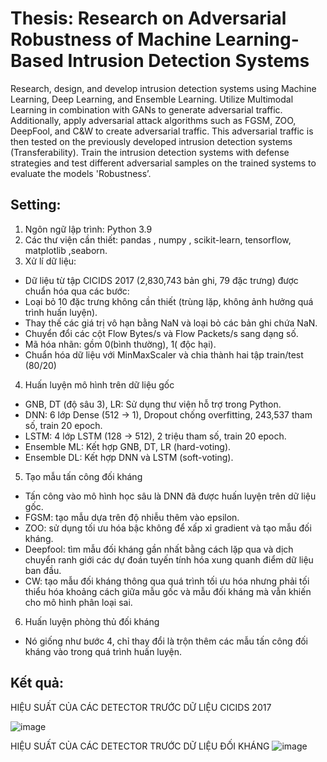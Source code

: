 # Thesis: Research on Adversarial Robustness of Machine Learning-Based Intrusion Detection Systems


Research, design, and develop intrusion detection systems using Machine Learning, Deep Learning, and Ensemble Learning.
Utilize Multimodal Learning in combination with GANs to generate adversarial traffic. Additionally, apply adversarial attack algorithms such as FGSM, ZOO, DeepFool, and C&W to create adversarial traffic.
This adversarial traffic is then tested on the previously developed intrusion detection systems (Transferability).
Train the intrusion detection systems with defense strategies and test different adversarial samples on the trained systems to evaluate the models 'Robustness’.


## Setting:
1.	Ngôn ngữ lập trình: Python 3.9
2.	Các thư viện cần thiết: pandas , numpy , scikit-learn,  tensorflow,  matplotlib ,seaborn.
3.	Xử lí dữ liệu: 
-	Dữ liệu từ tập CICIDS 2017 (2,830,743 bản ghi, 79 đặc trưng) được chuẩn hóa qua các bước:
-	Loại bỏ 10 đặc trưng không cần thiết (trùng lặp, không ảnh hưởng quá trình huấn luyện).
-	Thay thế các giá trị vô hạn bằng NaN và loại bỏ các bản ghi chứa NaN.
-	Chuyển đổi các cột Flow Bytes/s và Flow Packets/s sang dạng số.
-	Mã hóa nhãn: gồm 0(bình thường), 1( độc hại).
-	Chuẩn hóa dữ liệu với MinMaxScaler và chia thành hai tập train/test (80/20)
4.	Huấn luyện mô hình trên dữ liệu gốc 
-	GNB, DT (độ sâu 3), LR: Sử dụng thư viện hỗ trợ trong Python.
-	DNN: 6 lớp Dense (512 → 1), Dropout chống overfitting, 243,537 tham số, train 20 epoch.
-	LSTM: 4 lớp LSTM (128 → 512), 2 triệu tham số, train 20 epoch.
-	Ensemble ML: Kết hợp GNB, DT, LR (hard-voting).
-	Ensemble DL: Kết hợp DNN và LSTM (soft-voting).
5.	Tạo mẫu tấn công đối kháng
-	Tấn công vào mô hình học sâu là DNN đã được huấn luyện trên dữ liệu gốc.
-	 FGSM: tạo mẫu dựa trên độ nhiễu thêm vào epsilon.
-	ZOO: sử dụng tối ưu hóa bậc không để xấp xỉ gradient và tạo mẫu đối kháng.
-	Deepfool: tìm mẫu đối kháng gần nhất bằng cách lặp qua và dịch chuyển ranh giới  các dự đoán tuyến tính hóa xung quanh điểm dữ liệu ban đầu.
-	CW: tạo mẫu đối kháng thông qua quá trình tối ưu hóa nhưng phải tối thiểu hóa khoảng cách giữa mẫu gốc và mẫu đối kháng mà vẫn khiến cho mô hình phân loại sai. 
6.	Huấn luyện phòng thủ đối kháng
-	Nó giống như bước 4, chỉ thay đổi là trộn thêm các mẫu tấn công đối kháng vào trong quá trình huấn luyện.


## Kết quả:
HIỆU SUẤT CỦA CÁC DETECTOR TRƯỚC DỮ LIỆU CICIDS 2017				
				
![image](https://github.com/user-attachments/assets/ed73f7b1-a42d-4077-9ac5-864f57600464)


HIỆU SUẤT CỦA CÁC DETECTOR TRƯỚC DỮ LIỆU ĐỐI KHÁNG
![image](https://github.com/user-attachments/assets/dfc8a2f8-b81d-4805-8ad4-b99c9a72428d)

